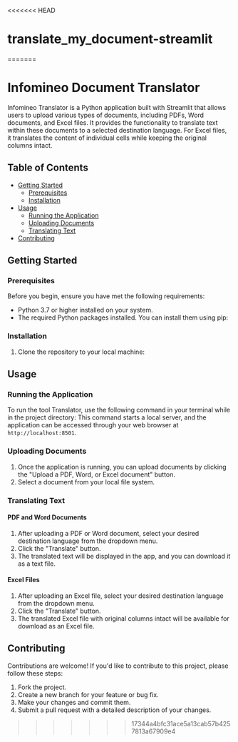 <<<<<<< HEAD
# translate_my_document-streamlit
=======
# Infomineo Document Translator

Infomineo Translator is a Python application built with Streamlit that allows users to upload various types of documents, including PDFs, Word documents, and Excel files. It provides the functionality to translate text within these documents to a selected destination language. For Excel files, it translates the content of individual cells while keeping the original columns intact.

## Table of Contents
- [Getting Started](#getting-started)
  - [Prerequisites](#prerequisites)
  - [Installation](#installation)
- [Usage](#usage)
  - [Running the Application](#running-the-application)
  - [Uploading Documents](#uploading-documents)
  - [Translating Text](#translating-text)
- [Contributing](#contributing)
  
## Getting Started

### Prerequisites

Before you begin, ensure you have met the following requirements:
- Python 3.7 or higher installed on your system.
- The required Python packages installed. You can install them using pip:


### Installation

1. Clone the repository to your local machine:

## Usage

### Running the Application

To run the tool Translator, use the following command in your terminal while in the project directory:
This command starts a local server, and the application can be accessed through your web browser at `http://localhost:8501`.

### Uploading Documents
1. Once the application is running, you can upload documents by clicking the "Upload a PDF, Word, or Excel document" button.
2. Select a document from your local file system.

### Translating Text

#### PDF and Word Documents

1. After uploading a PDF or Word document, select your desired destination language from the dropdown menu.
2. Click the "Translate" button.
3. The translated text will be displayed in the app, and you can download it as a text file.

#### Excel Files

1. After uploading an Excel file, select your desired destination language from the dropdown menu.
2. Click the "Translate" button.
3. The translated Excel file with original columns intact will be available for download as an Excel file.

## Contributing

Contributions are welcome! If you'd like to contribute to this project, please follow these steps:
1. Fork the project.
2. Create a new branch for your feature or bug fix.
3. Make your changes and commit them.
4. Submit a pull request with a detailed description of your changes.



>>>>>>> 17344a4bfc31ace5a13cab57b4257813a67909e4
